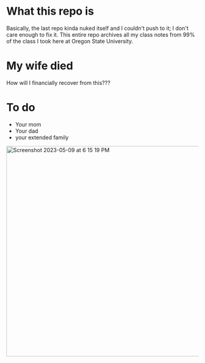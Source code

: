 # What this repo is
Basically, the last repo kinda nuked itself and I couldn't push to it; I 
don't care enough to fix it. This entire repo archives all my class notes
from 99% of the class I took here at Oregon State University. 

# My wife died
How will I financially recover from this???

# To do 
- Your mom
- Your dad
- your extended family

<img width="551" alt="Screenshot 2023-05-09 at 6 15 19 PM" src="https://github.com/Reptop/updated-class-notes/assets/36342803/ff3c620f-c654-450c-99b7-6e2de1eb0c3d">

